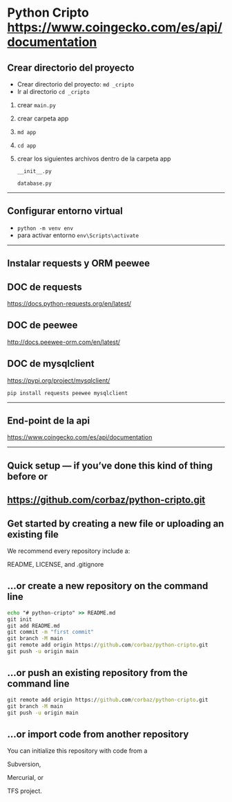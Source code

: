 # Python Cripto <https://www.coingecko.com/es/api/documentation>

## Crear directorio del proyecto

- Crear directorio del proyecto: `md _cripto`
- Ir al directorio `cd _cripto`

1. crear `main.py`

2. crear carpeta app

3. `md app`

4. `cd app`

5. crear los siguientes archivos dentro de la carpeta app

   `__init__.py`

   `database.py`

---

## Configurar entorno virtual

- `python -m venv env`
- para activar entorno
  `env\Scripts\activate`

---

## Instalar requests y ORM peewee

## DOC de requests

<https://docs.python-requests.org/en/latest/>

## DOC de peewee

<http://docs.peewee-orm.com/en/latest/>

## DOC de mysqlclient

<https://pypi.org/project/mysqlclient/>

`pip install requests peewee mysqlclient`

---

## End-point de la api

<https://www.coingecko.com/es/api/documentation>

---

## Quick setup — if you’ve done this kind of thing before or

## <https://github.com/corbaz/python-cripto.git>

## Get started by creating a new file or uploading an existing file

We recommend every repository include a:

README, LICENSE, and .gitignore

## …or create a new repository on the command line

```cmd
echo "# python-cripto" >> README.md
git init
git add README.md
git commit -m "first commit"
git branch -M main
git remote add origin https://github.com/corbaz/python-cripto.git
git push -u origin main
```

## …or push an existing repository from the command line

```cmd
git remote add origin https://github.com/corbaz/python-cripto.git
git branch -M main
git push -u origin main
```

## …or import code from another repository

You can initialize this repository with code from a

Subversion,

Mercurial, or

TFS project.
